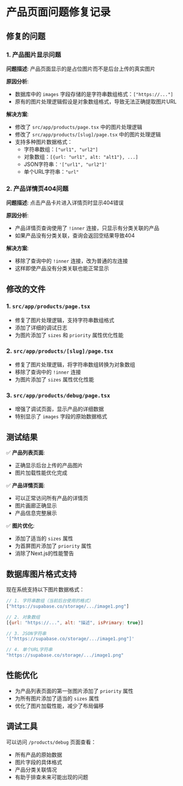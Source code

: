 # 产品页面问题修复记录

## 修复的问题

### 1. 产品图片显示问题
**问题描述**: 产品页面显示的是占位图片而不是后台上传的真实图片

**原因分析**: 
- 数据库中的 `images` 字段存储的是字符串数组格式：`["https://..."]`
- 原有的图片处理逻辑假设是对象数组格式，导致无法正确提取图片URL

**解决方案**:
- 修改了 `src/app/products/page.tsx` 中的图片处理逻辑
- 修改了 `src/app/products/[slug]/page.tsx` 中的图片处理逻辑
- 支持多种图片数据格式：
  - 字符串数组：`["url1", "url2"]`
  - 对象数组：`[{url: "url1", alt: "alt1"}, ...]`
  - JSON字符串：`'["url1", "url2"]'`
  - 单个URL字符串：`"url"`

### 2. 产品详情页404问题
**问题描述**: 点击产品卡片进入详情页时显示404错误

**原因分析**: 
- 产品详情页查询使用了 `!inner` 连接，只显示有分类关联的产品
- 如果产品没有分类关联，查询会返回空结果导致404

**解决方案**:
- 移除了查询中的 `!inner` 连接，改为普通的左连接
- 这样即使产品没有分类关联也能正常显示

## 修改的文件

### 1. `src/app/products/page.tsx`
- 修复了图片处理逻辑，支持字符串数组格式
- 添加了详细的调试日志
- 为图片添加了 `sizes` 和 `priority` 属性优化性能

### 2. `src/app/products/[slug]/page.tsx`
- 修复了图片处理逻辑，将字符串数组转换为对象数组
- 移除了查询中的 `!inner` 连接
- 为图片添加了 `sizes` 属性优化性能

### 3. `src/app/products/debug/page.tsx`
- 增强了调试页面，显示产品的详细数据
- 特别显示了 `images` 字段的原始数据格式

## 测试结果

✅ **产品列表页面**: 
- 正确显示后台上传的产品图片
- 图片加载性能优化完成

✅ **产品详情页面**: 
- 可以正常访问所有产品的详情页
- 图片画廊正确显示
- 产品信息完整展示

✅ **图片优化**: 
- 添加了适当的 `sizes` 属性
- 为首屏图片添加了 `priority` 属性
- 消除了Next.js的性能警告

## 数据库图片格式支持

现在系统支持以下图片数据格式：

```javascript
// 1. 字符串数组（当前后台使用的格式）
["https://supabase.co/storage/.../image1.png"]

// 2. 对象数组
[{url: "https://...", alt: "描述", isPrimary: true}]

// 3. JSON字符串
'["https://supabase.co/storage/.../image1.png"]'

// 4. 单个URL字符串
"https://supabase.co/storage/.../image1.png"
```

## 性能优化

- 为产品列表页面的第一张图片添加了 `priority` 属性
- 为所有图片添加了适当的 `sizes` 属性
- 优化了图片加载性能，减少了布局偏移

## 调试工具

可以访问 `/products/debug` 页面查看：
- 所有产品的原始数据
- 图片字段的具体格式
- 产品分类关联情况
- 有助于排查未来可能出现的问题 